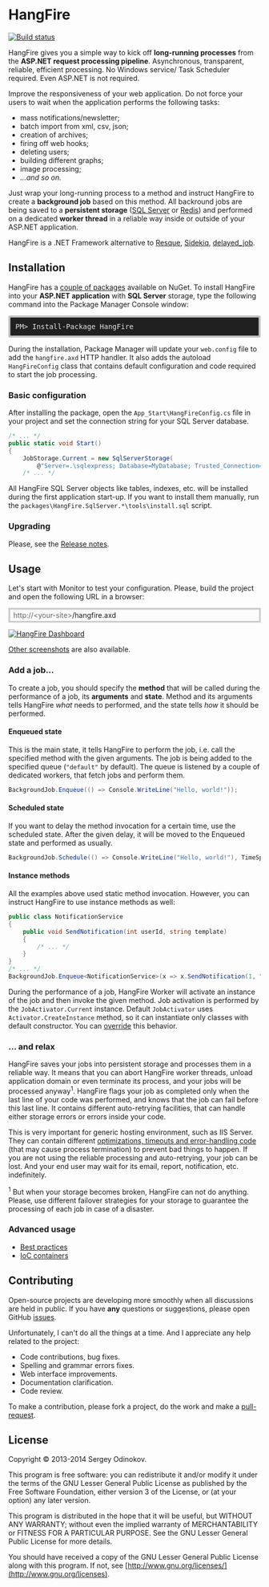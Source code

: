 HangFire 
=========

[![Build status](https://ci.appveyor.com/api/projects/status/qejwc7kshs1q75m4)](https://ci.appveyor.com/project/odinserj/hangfire)

HangFire gives you a simple way to kick off **long-running processes** from the **ASP.NET request processing pipeline**. Asynchronous, transparent, reliable, efficient processing. No Windows service/ Task Scheduler required. Even ASP.NET is not required.

Improve the responsiveness of your web application. Do not force your users to wait when the application performs the following tasks:

- mass notifications/newsletter;
- batch import from xml, csv, json;
- creation of archives;
- firing off web hooks;
- deleting users;
- building different graphs;
- image processing;
- *…and so on.*

Just wrap your long-running process to a method and instruct HangFire to create a **background job** based on this method. All backround jobs are being saved to a **persistent storage** ([SQL Server](http://www.microsoft.com/sql‎) or [Redis](http://redis.io)) and performed on a dedicated **worker thread** in a reliable way inside or outside of your ASP.NET application.

HangFire is a .NET Framework alternative to [Resque](https://github.com/resque/resque), [Sidekiq](http://sidekiq.org), [delayed_job](https://github.com/collectiveidea/delayed_job). 

Installation
-------------

HangFire has a [couple of packages](https://www.nuget.org/packages?q=hangfire) available on NuGet. To install HangFire into your **ASP.NET application** with **SQL Server** storage, type the following command into the Package Manager Console window:

<pre style="background-color: #202020;border: 4px solid silver;border-radius: 3px;color: #E2E2E2;display: block;padding: 10px;">PM> Install-Package HangFire</pre>

During the installation, Package Manager will update your `web.config` file to add the `hangfire.axd` HTTP handler. It also adds the autoload `HangFireConfig` class that contains default configuration and code required to start the job processing.

### Basic configuration

After installing the package, open the `App_Start\HangFireConfig.cs` file in your project and set the connection string for your SQL Server database.

```csharp
/* ... */
public static void Start()
{
    JobStorage.Current = new SqlServerStorage(
        @"Server=.\sqlexpress; Database=MyDatabase; Trusted_Connection=True;");
    /* ... */
```

All HangFire SQL Server objects like tables, indexes, etc. will be installed during the first application start-up. If you want to install them manually, run the `packages\HangFire.SqlServer.*\tools\install.sql` script.

### Upgrading

Please, see the [Release notes](https://github.com/odinserj/HangFire/releases).

Usage
------

Let's start with Monitor to test your configuration. Please, build the project and open the following URL in a browser:

<div style="border-radius: 0;border:solid 3px #ccc;background-color:#fcfcfc;box-shadow: 1px 1px 1px #ddd inset, 1px 1px 1px #eee;padding:3px 7px;">
<span style="color: #666;">http://&lt;your-site&gt;</span>/hangfire.axd
</div>

[![HangFire Dashboard](https://github.com/odinserj/hangfire/raw/master/content/dashboard-min.png)](https://github.com/odinserj/HangFire/wiki/Screenshots)

[Other screenshots](https://github.com/odinserj/HangFire/wiki/Screenshots) are also available.

### Add a job…

To create a job, you should specify the **method** that will be called during the performance of a job, its **arguments** and **state**. Method and its arguments tells HangFire *what* needs to performed, and the state tells *how* it should be performed.

#### Enqueued state

This is the main state, it tells HangFire to perform the job, i.e. call the specified method with the given arguments. The job is being added to the specified queue (`"default"` by default). The queue is listened by a couple of dedicated workers, that fetch jobs and perform them.

```csharp
BackgroundJob.Enqueue(() => Console.WriteLine("Hello, world!"));
```

#### Scheduled state

If you want to delay the method invocation for a certain time, use the scheduled state. After the given delay, it will be moved to the Enqueued state and performed as usually.

```csharp
BackgroundJob.Schedule(() => Console.WriteLine("Hello, world!"), TimeSpan.FromDays(1));
```

#### Instance methods

All the examples above used static method invocation. However, you can instruct HangFire to use instance methods as well:

```csharp
public class NotificationService
{
    public void SendNotification(int userId, string template)
    {
        /* ... */
    }
}
/* ... */
BackgroundJob.Enqueue<NotificationService>(x => x.SendNotification(1, "hello"));
```

During the performance of a job, HangFire Worker will activate an instance of the job and then invoke the given method. Job activation is performed by the `JobActivator.Current` instance. Default `JobActivator` uses `Activator.CreateInstance` method, so it can instantiate only classes with default constructor. You can [override](https://github.com/odinserj/HangFire/wiki/Best-Practices) this behavior.

### … and relax

HangFire saves your jobs into persistent storage and processes them in a reliable way. It means that you can abort HangFire worker threads, unload application domain or even terminate its process, and your jobs will be processed anyway<sup>1</sup>. HangFire flags your job as completed only when the last line of your code was performed, and knows that the job can fail before this last line. It contains different auto-retrying facilities, that can handle either storage errors or errors inside your code.

This is very important for generic hosting environment, such as IIS Server. They can contain different [optimizations, timeouts and error-handling code](https://github.com/odinserj/HangFire/wiki/IIS-Can-Kill-Your-Threads) (that may cause process termination) to prevent bad things to happen. If you are not using the reliable processing and auto-retrying, your job can be lost. And your end user may wait for its email, report, notification, etc. indefinitely.

<sup>1</sup> But when your storage becomes broken, HangFire can not do anything. Please, use different failover strategies for your storage to guarantee the processing of each job in case of a disaster.

### Advanced usage

* [Best practices](https://github.com/odinserj/HangFire/wiki/Best-Practices)
* [IoC containers](https://github.com/odinserj/HangFire/wiki/IoC-Containers)

Contributing
-------------

Open-source projects are developing more smoothly when all discussions are held in public. If you have **any** questions or suggestions, please open GitHub [issues](https://github.com/odinserj/HangFire/issues).

Unfortunately, I can't do all the things at a time. And I appreciate any help related to the project:

* Code contributions, bug fixes.
* Spelling and grammar errors fixes.
* Web interface improvements.
* Documentation clarification.
* Code review.

To make a contribution, please fork a project, do the work and make a [pull-request](https://github.com/odinserj/HangFire/pulls).

License
--------

Copyright © 2013-2014 Sergey Odinokov.

This program is free software: you can redistribute it and/or modify
it under the terms of the GNU Lesser General Public License as published by
the Free Software Foundation, either version 3 of the License, or
(at your option) any later version.

This program is distributed in the hope that it will be useful,
but WITHOUT ANY WARRANTY; without even the implied warranty of
MERCHANTABILITY or FITNESS FOR A PARTICULAR PURPOSE.  See the
GNU Lesser General Public License for more details.

You should have received a copy of the GNU Lesser General Public License
along with this program.  If not, see [http://www.gnu.org/licenses/](http://www.gnu.org/licenses).
